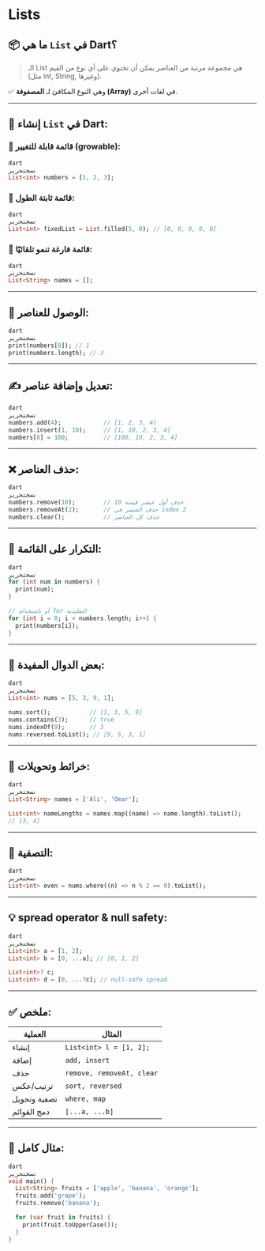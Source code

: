 # Lists

## 📦 ما هي `List` في Dart؟

> الـ List هي مجموعة مرتبة من العناصر يمكن أن تحتوي على أي نوع من القيم (مثل int, String, وغيرها).
> 

✅ وهي النوع المكافئ لـ **المصفوفة (Array)** في لغات أخرى.

---

## 🧱 إنشاء `List` في Dart:

### 🔹 قائمة قابلة للتغيير (growable):

```dart
dart
نسختحرير
List<int> numbers = [1, 2, 3];

```

### 🔹 قائمة ثابتة الطول:

```dart
dart
نسختحرير
List<int> fixedList = List.filled(5, 0); // [0, 0, 0, 0, 0]

```

### 🔹 قائمة فارغة تنمو تلقائيًا:

```dart
dart
نسختحرير
List<String> names = [];

```

---

## 🧪 الوصول للعناصر:

```dart
dart
نسختحرير
print(numbers[0]); // 1
print(numbers.length); // 3

```

---

## ✍️ تعديل وإضافة عناصر:

```dart
dart
نسختحرير
numbers.add(4);            // [1, 2, 3, 4]
numbers.insert(1, 10);     // [1, 10, 2, 3, 4]
numbers[0] = 100;          // [100, 10, 2, 3, 4]

```

---

## ❌ حذف العناصر:

```dart
dart
نسختحرير
numbers.remove(10);        // حذف أول عنصر قيمته 10
numbers.removeAt(2);       // حذف العنصر في index 2
numbers.clear();           // حذف كل العناصر

```

---

## 🔄 التكرار على القائمة:

```dart
dart
نسختحرير
for (int num in numbers) {
  print(num);
}

// أو باستخدام for التقليدية
for (int i = 0; i < numbers.length; i++) {
  print(numbers[i]);
}

```

---

## 🧠 بعض الدوال المفيدة:

```dart
dart
نسختحرير
List<int> nums = [5, 3, 9, 1];

nums.sort();           // [1, 3, 5, 9]
nums.contains(3);      // true
nums.indexOf(9);       // 3
nums.reversed.toList(); // [9, 5, 3, 1]

```

---

## 🧬 خرائط وتحويلات:

```dart
dart
نسختحرير
List<String> names = ['Ali', 'Omar'];

List<int> nameLengths = names.map((name) => name.length).toList();
// [3, 4]

```

---

## 🎯 التصفية:

```dart
dart
نسختحرير
List<int> even = nums.where((n) => n % 2 == 0).toList();

```

---

## 💡 spread operator & null safety:

```dart
dart
نسختحرير
List<int> a = [1, 2];
List<int> b = [0, ...a]; // [0, 1, 2]

List<int>? c;
List<int> d = [0, ...?c]; // null-safe spread

```

---

## ✅ ملخص:

| العملية | المثال |
| --- | --- |
| إنشاء | `List<int> l = [1, 2];` |
| إضافة | `add, insert` |
| حذف | `remove, removeAt, clear` |
| ترتيب/عكس | `sort, reversed` |
| تصفية وتحويل | `where, map` |
| دمج القوائم | `[...a, ...b]` |

---

## 🧪 مثال كامل:

```dart
dart
نسختحرير
void main() {
  List<String> fruits = ['apple', 'banana', 'orange'];
  fruits.add('grape');
  fruits.remove('banana');

  for (var fruit in fruits) {
    print(fruit.toUpperCase());
  }
}

```